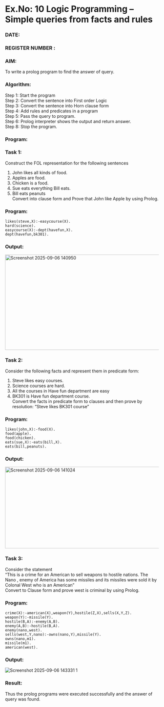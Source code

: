 
# Ex.No: 10  Logic Programming –  Simple queries from facts and rules
### DATE:                                                                            
### REGISTER NUMBER : 
### AIM: 
To write a prolog program to find the answer of query. 
###  Algorithm:
 Step 1: Start the program <br> 
 Step 2: Convert the sentence into First order Logic  <br> 
 Step 3:  Convert the sentence into Horn clause form  <br> 
 Step 4: Add rules and predicates in a program   <br> 
 Step 5:  Pass the query to program. <br> 
 Step 6: Prolog interpreter shows the output and return answer. <br> 
 Step 8:  Stop the program.
### Program:
### Task 1:
Construct the FOL representation for the following sentences <br> 
1.	John likes all kinds of food.  <br> 
2.	Apples are food.  <br> 
3.	Chicken is a food.  <br> 
4.	Sue eats everything Bill eats. <br> 
5.	 Bill eats peanuts  <br> 
   Convert into clause form and Prove that John like Apple by using Prolog. <br> 
### Program:
```
likes(steve,X):-easycourse(X).
hard(science).
easycourse(X):-dept(havefun,X).
dept(havefun,bk301).
```

### Output:
<img width="949" height="311" alt="Screenshot 2025-09-06 140950" src="https://github.com/user-attachments/assets/a4219ddb-84c3-4883-a574-79c40fe17a23" />

### Task 2:
Consider the following facts and represent them in predicate form: <br>              
1.	Steve likes easy courses. <br> 
2.	Science courses are hard. <br> 
3. All the courses in Have fun department are easy <br> 
4. BK301 is Have fun department course.<br> 
Convert the facts in predicate form to clauses and then prove by resolution: “Steve likes BK301 course”<br> 

### Program:
```
likes(john,X):-food(X).
food(apple).
food(chicken).
eats(sue,X):-eats(bill,X).
eats(bill,peanuts).
```

### Output:
<img width="946" height="266" alt="Screenshot 2025-09-06 141024" src="https://github.com/user-attachments/assets/385c79dc-fc17-4d64-8581-403705a5dc7e" />

### Task 3:
Consider the statement <br> 
“This is a crime for an American to sell weapons to hostile nations. The Nano , enemy of America has some missiles and its missiles were sold it by Colonal West who is an American” <br> 
Convert to Clause form and prove west is criminal by using Prolog.<br> 
### Program:
```
crime(X):-american(X),weapon(Y),hostile(Z,X),sells(X,Y,Z).
weapon(Y):-missile(Y).
hostile(B,A):-enemy(A,B).
enemy(A,B):-hostile(B,A).
enemy(nano,west).
sells(west,Y,nano):-owns(nano,Y),missile(Y).
owns(nano,m1).
missile(m1).
american(west).
```
### Output:
![Screenshot 2025-09-06 143331 1](https://github.com/user-attachments/assets/d81b65d3-06d3-4f5a-8285-e389859c9bbf)

### Result:
Thus the prolog programs were executed successfully and the answer of query was found.
```
